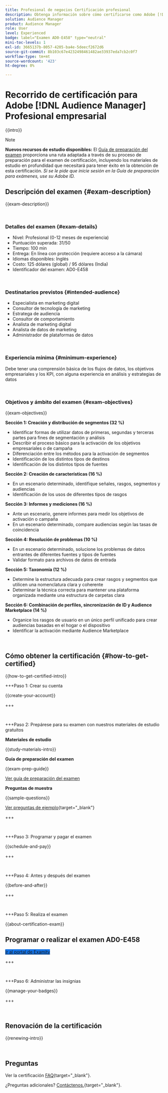 ```yaml
---
title: Profesional de negocios Certificación profesional
description: Obtenga información sobre cómo certificarse como Adobe [!DNL Audience Manager] Profesional de negocios.
solution: Audience Manager
product: Audience Manager
role: User
level: Experienced
badge: label="Examen AD0-E458" type="neutral"
mini-toc-levels: 1
exl-id: 3665137b-8057-4205-ba4e-5deecf2672d6
source-git-commit: 8b103c67e4232498461482ae33937eda7cb2c0f7
workflow-type: tm+mt
source-wordcount: '423'
ht-degree: 0%

---
```


# Recorrido de certificación para Adobe [!DNL Audience Manager] Profesional empresarial

{{intro}}

>[!NOTE]
>
>**Nuevos recursos de estudio disponibles:** El [Guía de preparación del examen](https://app.rockinfo.com/courses/playScorm/616) proporciona una ruta adaptada a través de su proceso de preparación para el examen de certificación, incluyendo los materiales de estudio en profundidad que necesitará para tener éxito en la obtención de esta certificación. _Si se le pide que inicie sesión en la Guía de preparación para exámenes, use su Adobe ID._

## Descripción del examen {#exam-description}

{{exam-description}}

<br>

### Detalles del examen {#exam-details}

* Nivel: Profesional (0-12 meses de experiencia)
* Puntuación superada: 31/50
* Tiempo: 100 min
* Entrega: En línea con protección (requiere acceso a la cámara)
* Idiomas disponibles: Inglés
* Costo: 125 dólares (global) / 95 dólares (India)
* Identificador del examen: AD0-E458

<br>

### Destinatarios previstos {#intended-audience}

* Especialista en marketing digital
* Consultor de tecnología de marketing
* Estratega de audiencia
* Consultor de comportamiento
* Analista de marketing digital
* Analista de datos de marketing
* Administrador de plataformas de datos

<br>

### Experiencia mínima {#minimum-experience}

Debe tener una comprensión básica de los flujos de datos, los objetivos empresariales y los KPI, con alguna experiencia en análisis y estrategias de datos

<br>

### Objetivos y ámbito del examen {#exam-objectives}

{{exam-objectives}}

**Sección 1: Creación y distribución de segmentos (32 %)**

* Identificar formas de utilizar datos de primeras, segundas y terceras partes para fines de segmentación y análisis
* Describir el proceso básico para la activación de los objetivos empresariales o de campaña
* Diferenciación entre los métodos para la activación de segmentos
* Identificación de los distintos tipos de destinos
* Identificación de los distintos tipos de fuentes

**Sección 2: Creación de características (16 %)**

* En un escenario determinado, identifique señales, rasgos, segmentos y audiencias
* Identificación de los usos de diferentes tipos de rasgos

**Sección 3: Informes y mediciones (16 %)**

* Ante un escenario, genere informes para medir los objetivos de activación o campaña
* En un escenario determinado, compare audiencias según las tasas de coincidencia

**Sección 4: Resolución de problemas (10 %)**

* En un escenario determinado, solucione los problemas de datos entrantes de diferentes fuentes y tipos de fuentes
* Validar formato para archivos de datos de entrada

**Sección 5: Taxonomía (12 %)**

* Determine la estructura adecuada para crear rasgos y segmentos que utilicen una nomenclatura clara y coherente
* Determinar la técnica correcta para mantener una plataforma organizada mediante una estructura de carpetas clara

**Sección 6: Combinación de perfiles, sincronización de ID y Audience Marketplace (14 %)**

* Organice los rasgos de usuario en un único perfil unificado para crear audiencias basadas en el hogar o el dispositivo
* Identificar la activación mediante Audience Marketplace

<br>

## Cómo obtener la certificación {#how-to-get-certified}

{{how-to-get-certified-intro}}

+++Paso 1: Crear su cuenta

{{create-your-account}}

+++

<br>

+++Paso 2: Prepárese para su examen con nuestros materiales de estudio gratuitos

**Materiales de estudio**

{{study-materials-intro}}

**Guía de preparación del examen**

{{exam-prep-guide}}

[Ver guía de preparación del examen](https://app.rockinfo.com/courses/playScorm/616)

**Preguntas de muestra**

{{sample-questions}}

[Ver preguntas de ejemplo](https://scorpion.caveon.com/launchpad/ad0-e458-adobe-audience-manager-business-practitioner-professional-copy-dvaivw){target="_blank"}

+++

<br>

+++Paso 3: Programar y pagar el examen

{{schedule-and-pay}}

+++

<br>

+++Paso 4: Antes y después del examen

{{before-and-after}}

+++

<br>

+++Paso 5: Realiza el examen

{{about-certification-exam}}

## Programar o realizar el examen AD0-E458

<a href="https://www.certmetrics.com/adobe/candidate/examity_sso.aspx?eid=AD0-E458" target="_blank" class="spectrum-Button spectrum-Button--fill spectrum-Button--accent spectrum-Button--sizeM is-margin-bottom-big-big at-element-click-tracking" style="background-color:#1473E6">

<span class="spectrum-Button-label has-no-wrap">
   Ir al portal de Examity
</span>
</a>

+++

<br>

+++Paso 6: Administrar las insignias

{{manage-your-badges}}

+++

<br>

## Renovación de la certificación

{{renewing-intro}}

<br>

## Preguntas

Ver la certificación [FAQ](https://experienceleague.adobe.com/docs/certification/certification/faq.html){target="_blank"}.

¿Preguntas adicionales? [Contáctenos.](mailto:certif@adobe.com){target="_blank"}.

